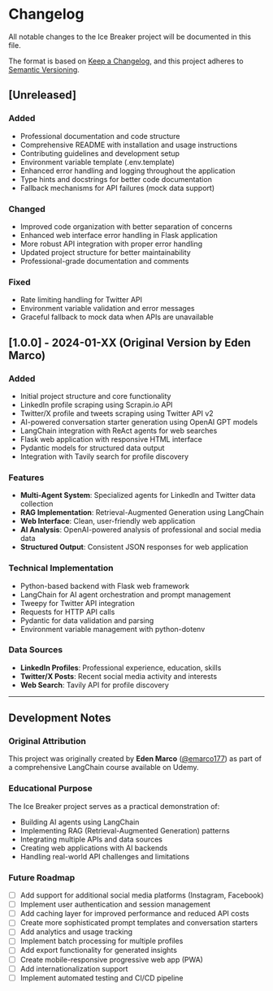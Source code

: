 # Changelog

All notable changes to the Ice Breaker project will be documented in this file.

The format is based on [Keep a Changelog](https://keepachangelog.com/en/1.0.0/),
and this project adheres to [Semantic Versioning](https://semver.org/spec/v2.0.0.html).

## [Unreleased]

### Added
- Professional documentation and code structure
- Comprehensive README with installation and usage instructions
- Contributing guidelines and development setup
- Environment variable template (.env.template)
- Enhanced error handling and logging throughout the application
- Type hints and docstrings for better code documentation
- Fallback mechanisms for API failures (mock data support)

### Changed
- Improved code organization with better separation of concerns
- Enhanced web interface error handling in Flask application
- More robust API integration with proper error handling
- Updated project structure for better maintainability
- Professional-grade documentation and comments

### Fixed
- Rate limiting handling for Twitter API
- Environment variable validation and error messages
- Graceful fallback to mock data when APIs are unavailable

## [1.0.0] - 2024-01-XX (Original Version by Eden Marco)

### Added
- Initial project structure and core functionality
- LinkedIn profile scraping using Scrapin.io API
- Twitter/X profile and tweets scraping using Twitter API v2
- AI-powered conversation starter generation using OpenAI GPT models
- LangChain integration with ReAct agents for web searches
- Flask web application with responsive HTML interface
- Pydantic models for structured data output
- Integration with Tavily search for profile discovery

### Features
- **Multi-Agent System**: Specialized agents for LinkedIn and Twitter data collection
- **RAG Implementation**: Retrieval-Augmented Generation using LangChain
- **Web Interface**: Clean, user-friendly web application
- **AI Analysis**: OpenAI-powered analysis of professional and social media data
- **Structured Output**: Consistent JSON responses for web application

### Technical Implementation
- Python-based backend with Flask web framework
- LangChain for AI agent orchestration and prompt management
- Tweepy for Twitter API integration
- Requests for HTTP API calls
- Pydantic for data validation and parsing
- Environment variable management with python-dotenv

### Data Sources
- **LinkedIn Profiles**: Professional experience, education, skills
- **Twitter/X Posts**: Recent social media activity and interests
- **Web Search**: Tavily API for profile discovery

---

## Development Notes

### Original Attribution
This project was originally created by **Eden Marco** ([@emarco177](https://github.com/emarco177)) as part of a comprehensive LangChain course available on Udemy.

### Educational Purpose
The Ice Breaker project serves as a practical demonstration of:
- Building AI agents using LangChain
- Implementing RAG (Retrieval-Augmented Generation) patterns
- Integrating multiple APIs and data sources
- Creating web applications with AI backends
- Handling real-world API challenges and limitations

### Future Roadmap
- [ ] Add support for additional social media platforms (Instagram, Facebook)
- [ ] Implement user authentication and session management
- [ ] Add caching layer for improved performance and reduced API costs
- [ ] Create more sophisticated prompt templates and conversation starters
- [ ] Add analytics and usage tracking
- [ ] Implement batch processing for multiple profiles
- [ ] Add export functionality for generated insights
- [ ] Create mobile-responsive progressive web app (PWA)
- [ ] Add internationalization support
- [ ] Implement automated testing and CI/CD pipeline
